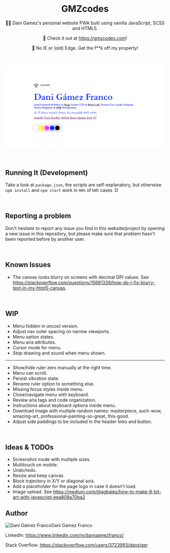 <h1 align="center">GMZcodes</h1>

<p align="center">
    👨‍💻 Dani Gamez's personal website PWA built using vanilla JavaScript, SCSS and HTML5.
</p><p align="center">
    🚀 Check it out at <a href="https://gmzcodes.com">https://gmzcodes.com</a>!
</p><p align="center">
    💩 No IE or (old) Edge. Get the f**k off my property!
</p>

<br />


<p align="center">
    <a href="https://gmzcodes.com" target="_blank">
        <img src="./static/og-images/dani-gamez-franco-personal-website.png" width="512" />
    </a>
</p>

<br />


Running It (Development)
------------------------

Take a look at `package.json`, the scripts are self-explanatory, but otherwise `npm install` and `npm start` work in `90%` of teh cases :D

<br />


Reporting a problem
-------------------

Don't hesitate to report any issue you find in this website/project by opening a new issue in this repository, but please make sure that problem hasn't been reported before by another user.

<br />


Known Issues
------------

- The canvas looks blurry on screens with decimal DPI values. See https://stackoverflow.com/questions/15661339/how-do-i-fix-blurry-text-in-my-html5-canvas.

<br />


WIP
---

- Menu hidden in uncool version.
- Adjust nav outer spacing on narrow viewports.
- Menu option states.
- Menu aria attributes.
- Cursor mode for menu.
- Stop drawing and sound when menu shown.

----

- Show/hide ruler zero manually at the right time.
- Menu can scroll.
- Persist vibration state.
- Rename ruler option to something else.
- Missing focus styles inside menu.
- Close/navigate menu with keyboard.
- Review aria tags and code organization.
- Instructions about keyboard options inside menu.
- Download image with multiple random names: masterpiece, such-wow, amazing-art, professional-painting-so-great, this-good.
- Adjust side paddings to be included in the header links and button.

<br />


Ideas & TODOs
-------------

- Screenshot mode with multiple sizes.
- Multitouch on mobile.
- Undo/redo.
- Resize and keep canvas.
- Block trajectory in X/Y or diagonal axis.
- Add a placeholder for the page logo in case it doesn't load.
- Image upload. See https://medium.com/@agbales/how-to-make-8-bit-art-with-javascript-eea808a70ba2


Author
------

<img
    src="https://s.gravatar.com/avatar/ff1de7f1a325c8005379a310949f7f23?s=128"
    alt="Dani Gámez Franco"
    align="left" />

Dani Gámez Franco

LinkedIn: https://www.linkedin.com/in/danigamezfranco/

Stack Overflow: https://stackoverflow.com/users/3723993/danziger
